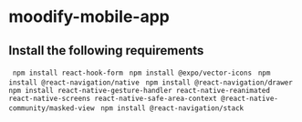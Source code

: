 # moodify-mobile-app

## Install the following requirements
` npm install react-hook-form`
` npm install @expo/vector-icons`
` npm install @react-navigation/native`
` npm install @react-navigation/drawer`
` npm install react-native-gesture-handler react-native-reanimated react-native-screens react-native-safe-area-context @react-native-community/masked-view`
` npm install @react-navigation/stack`